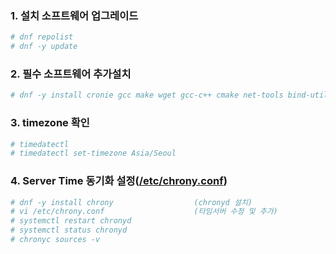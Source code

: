 ### 1. 설치 소프트웨어 업그레이드
```sh
# dnf repolist
# dnf -y update
```

### 2. 필수 소프트웨어 추가설치
```sh
# dnf -y install cronie gcc make wget gcc-c++ cmake net-tools bind-utils psmisc
```

### 3. timezone 확인
```sh
# timedatectl
# timedatectl set-timezone Asia/Seoul
```

### 4. Server Time 동기화 설정([/etc/chrony.conf](https://github.com/bitacademy-poscodx/rocky-practices/blob/main/lx/etc/chrony.conf))
```sh
# dnf -y install chrony                  (chronyd 설치)
# vi /etc/chrony.conf                    (타임서버 수정 및 추가)
# systemctl restart chronyd
# systemctl status chronyd
# chronyc sources -v
```
